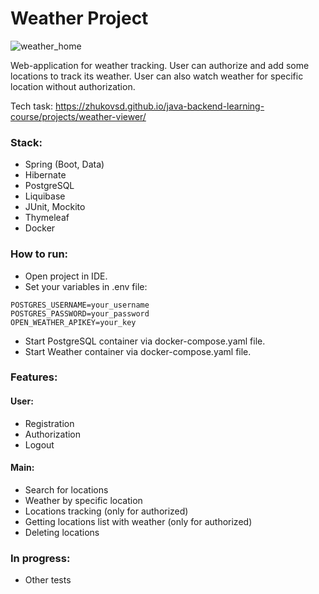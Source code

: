# Weather Project

![weather_home](https://github.com/user-attachments/assets/b4fd0b87-fc80-4aee-ad0e-5370ec04685b)

Web-application for weather tracking.
User can authorize and add some locations to track its weather.
User can also watch weather for specific location without authorization.

Tech task: https://zhukovsd.github.io/java-backend-learning-course/projects/weather-viewer/

### Stack:

- Spring (Boot, Data)
- Hibernate
- PostgreSQL
- Liquibase 
- JUnit, Mockito
- Thymeleaf
- Docker

### How to run:

- Open project in IDE.
- Set your variables in .env file:
```
POSTGRES_USERNAME=your_username
POSTGRES_PASSWORD=your_password
OPEN_WEATHER_APIKEY=your_key
```
- Start PostgreSQL container via docker-compose.yaml file.
- Start Weather container via docker-compose.yaml file.

### Features:

#### User:

- Registration
- Authorization
- Logout

#### Main:

- Search for locations
- Weather by specific location
- Locations tracking (only for authorized)
- Getting locations list with weather (only for authorized)
- Deleting locations

### In progress:

- Other tests
